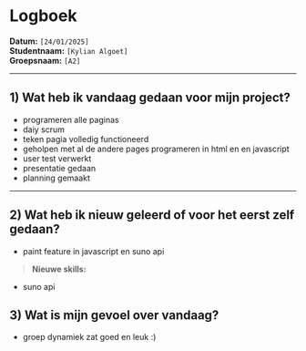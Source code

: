 # Logboek

**Datum:** `[24/01/2025]`  
**Studentnaam:** `[Kylian Algoet]`  
**Groepsnaam:** `[A2]`

---

## 1) Wat heb ik vandaag gedaan voor mijn project?

- programeren alle paginas
- daiy scrum
- teken pagia volledig functioneerd 
- geholpen met al de andere pages programeren in html en  en javascript
- user test verwerkt
- presentatie gedaan
- planning gemaakt






---

## 2) Wat heb ik nieuw geleerd of voor het eerst zelf gedaan?

- paint feature in javascript en suno api 

> **Nieuwe skills:**
>
- suno api 
## 3) Wat is mijn gevoel over vandaag?

- groep dynamiek zat goed en leuk :)
